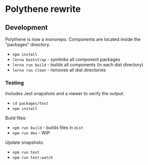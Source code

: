 # Polythene rewrite


## Development

Polythene is now a monorepo. Components are located inside the "packages" directory.

* `npm install`
* `lerna bootstrap` - symlinks all component packages
* `lerna run build` - builds all components (in each dist directory)
* `lerna run clean` - removes all dist directories

### Testing

Includes Jest snapshots and a viewer to verify the output.

* `cd packages/test`
* `npm install`

Build files:

* `npm run build` - builds files in `dist`
* `npm run dev` - WIP

Update snapshots:

* `npm run test`
* `npm run test:watch`


